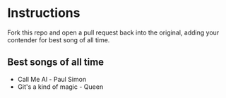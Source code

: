 # Instructions
Fork this repo and open a pull request back into the original, adding your contender for best song of all time.

## Best songs of all time

* Call Me Al - Paul Simon
* Git's a kind of magic - Queen
